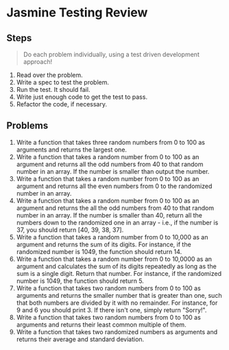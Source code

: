 # Jasmine Testing Review

## Steps

> Do each problem individually, using a test driven development approach!

1. Read over the problem.
1. Write a spec to test the problem.
1. Run the test. It should fail.
1. Write just enough code to get the test to pass.
1. Refactor the code, if necessary.

## Problems

1. Write a function that takes three random numbers from 0 to 100 as arguments and returns the largest one.
1. Write a function that takes a random number from 0 to 100 as an argument and returns all the odd numbers from 40 to that random number in an array. If the number is smaller than output the number.
1. Write a function that takes a random number from 0 to 100 as an argument and returns all the even numbers from 0 to the randomized number in an array.
1. Write a function that takes a random number from 0 to 100 as an argument and returns the all the odd numbers from 40 to that random number in an array. If the number is smaller than 40, return all the numbers down to the randomized one in an array - i.e., if the number is 37, you should return [40, 39, 38, 37].
1. Write a function that takes a random number from 0 to 10,000 as an argument and returns the sum of its digits. For instance, if the randomized number is 1049, the function should return 14.
1. Write a function that takes a random number from 0 to 10,0000 as an argument and calculates the sum of its digits repeatedly as long as the sum is a single digit. Return that number. For instance, if the randomized number is 1049, the function should return 5.
1. Write a function that takes two random numbers from 0 to 100 as arguments  and returns the smaller number that is greater than one, such that both numbers are divided by it with no remainder. For instance, for 9 and 6 you should print 3. If there isn't one, simply return "Sorry!".
1. Write a function that takes two random numbers from 0 to 100 as arguments and returns their least common multiple of them.
1. Write a function that takes two randomized numbers as arguments and returns their average and standard deviation.
